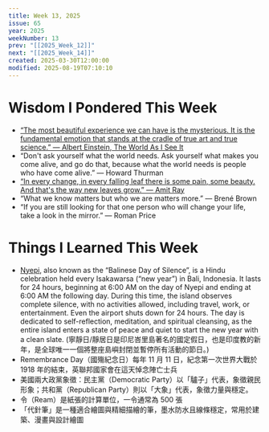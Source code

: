```yaml
---
title: Week 13, 2025
issue: 65
year: 2025
weekNumber: 13
prev: "[[2025_Week_12]]"
next: "[[2025_Week_14]]"
created: 2025-03-30T12:00:00
modified: 2025-08-19T07:10:10
---
```


# Wisdom I Pondered This Week

* [“The most beautiful experience we can have is the mysterious. It is the fundamental emotion that stands at the cradle of true art and true science.” — Albert Einstein, The World As I See It](https://www.goodreads.com/quotes/4093-the-most-beautiful-experience-we-can-have-is-the-mysterious)
* “Don't ask yourself what the world needs. Ask yourself what makes you come alive, and go do that, because what the world needs is people who have come alive.” — Howard Thurman
* [“In every change, in every falling leaf there is some pain, some beauty. And that's the way new leaves grow.” ― Amit Ray](https://www.goodreads.com/quotes/3206891-in-every-change-in-every-falling-leaf-there-is-some)
* “What we know matters but who we are matters more.” — Brené Brown
* “If you are still looking for that one person who will change your life, take a look in the mirror.” — Roman Price

# Things I Learned This Week

* [Nyepi](https://www.google.com/search?q=Nyepi), also known as the “Balinese Day of Silence”, is a Hindu celebration held every Isakawarsa (“new year”) in Bali, Indonesia. It lasts for 24 hours, beginning at 6:00 AM on the day of Nyepi and ending at 6:00 AM the following day. During this time, the island observes complete silence, with no activities allowed, including travel, work, or entertainment. Even the airport shuts down for 24 hours. The day is dedicated to self-reflection, meditation, and spiritual cleansing, as the entire island enters a state of peace and quiet to start the new year with a clean slate. (寧靜日/靜居日是印尼峇里島著名的國定假日，也是印度教的新年，是全球唯一一個將整座島嶼封閉並暫停所有活動的節日。)
* Remembrance Day（國殤紀念日）每年 11 月 11 日，紀念第一次世界大戰於 1918 年的結束，英聯邦國家會在這天悼念陣亡士兵
* 美國兩大政黨象徵：民主黨（Democratic Party）以「驢子」代表，象徵親民形象；共和黨（Republican Party）則以「大象」代表，象徵力量與穩定。
* 令（Ream）是紙張的計算單位，一令通常為 500 張
* 「代針筆」是一種適合繪圖與精細描繪的筆，墨水防水且線條穩定，常用於建築、漫畫與設計繪圖
